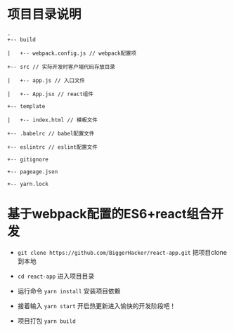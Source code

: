 # 项目目录说明
```
.
+-- build

|   +-- webpack.config.js // webpack配置项

+-- src // 实际开发时客户端代码存放目录

|   +-- app.js // 入口文件

|   +-- App.jsx // react组件

+-- template

|   +-- index.html // 模板文件

+-- .babelrc // babel配置文件

+-- eslintrc // eslint配置文件

+-- gitignore

+-- pageage.json

+-- yarn.lock
```

# 基于webpack配置的ES6+react组合开发
* ```git clone https://github.com/BiggerHacker/react-app.git``` 把项目clone到本地

* ```cd react-app``` 进入项目目录

* 运行命令 ```yarn install``` 安装项目依赖

* 接着输入 ```yarn start``` 开启热更新进入愉快的开发阶段吧！

* 项目打包 ```yarn build```
